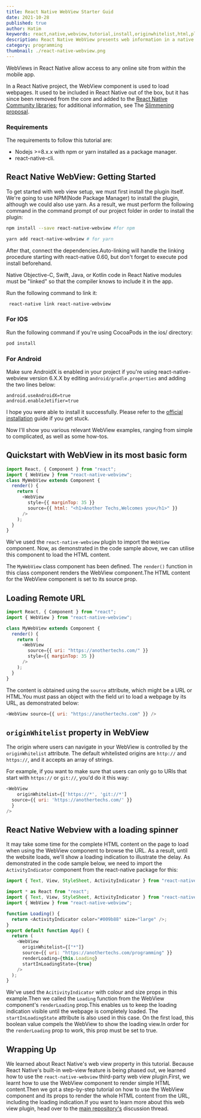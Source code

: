 ```yaml
---
title: React Native WebView Starter Guid
date: 2021-10-28
published: true
author: Hatim
keywords: react,native,webview,tutorial,install,originwhitelist,html,plugin,component
description: React Native WebView presents web information in a native view, and it comes with a variety of tricks and features to help you get the most out of it.
category: programming
thumbnail: ./react-native-webview.png
---
```


WebViews in React Native allow access to any online site from within the mobile app.

In a React Native project, the WebView component is used to load webpages.
It used to be included in React Native out of the box, but it has since been removed from the core and added to the [React Native Community libraries](https://github.com/react-native-community); for additional information, see The [Slimmening proposal](https://github.com/react-native-community/discussions-and-proposals/issues/6).

### Requirements

The requirements to follow this tutorial are:

- Nodejs >=8.x.x with npm or yarn installed as a package manager.
- react-native-cli.

## React Native WebView: Getting Started

To get started with web view setup, we must first install the plugin itself.
We're going to use NPM(Node Package Manager) to install the plugin, although we could also use yarn.
As a result, we must perform the following command in the command prompt of our project folder in order to install the plugin:

```bash
npm install --save react-native-webview #for npm

yarn add react-native-webview # for yarn
```

After that, connect the dependencies.Auto-linking will handle the linking procedure starting with react-native 0.60, but don't forget to execute pod install beforehand.

Native Objective-C, Swift, Java, or Kotlin code in React Native modules must be "linked" so that the compiler knows to include it in the app.

Run the following command to link it:

```bash
 react-native link react-native-webview
```

### For IOS

Run the following command if you're using CocoaPods in the ios/ directory:

```bash
pod install
```

### For Android

Make sure AndroidX is enabled in your project if you're using react-native-webview version 6.X.X by editing `android/gradle.properties` and adding the two lines below:

```
android.useAndroidX=true
android.enableJetifier=true
```

I hope you were able to install it successfully.
Please refer to the [official installation](https://github.com/react-native-community/react-native-webview/blob/master/docs/Getting-Started.md) guide if you get stuck.

Now I'll show you various relevant WebView examples, ranging from simple to complicated, as well as some how-tos.

## Quickstart with WebView in its most basic form

```js
import React, { Component } from "react";
import { WebView } from "react-native-webview";
class MyWebView extends Component {
  render() {
    return (
      <WebView
        style={{ marginTop: 35 }}
        source={{ html: "<h1>Another Techs,Welcomes you</h1>" }}
      />
    );
  }
}
```

We've used the `react-native-webview` plugin to import the `WebView` component.
Now, as demonstrated in the code sample above, we can utilise this component to load the HTML content.

The `MyWebView` class component has been defined.
The `render()` function in this class component renders the WebView component.The HTML content for the WebView component is set to its source prop.

## Loading Remote URL

```js
import React, { Component } from "react";
import { WebView } from "react-native-webview";

class MyWebView extends Component {
  render() {
    return (
      <WebView
        source={{ uri: "https://anothertechs.com/" }}
        style={{ marginTop: 35 }}
      />
    );
  }
}
```

The content is obtained using the `source` attribute, which might be a URL or HTML.You must pass an object with the field uri to load a webpage by its URL, as demonstrated below:

```js
<WebView source={{ uri: "https://anothertechs.com" }} />
```

## `originWhitelist` property in WebView

The origin where users can navigate in your WebView is controlled by the `originWhitelist` attribute.
The default whitelisted origins are `http://` and `https://`, and it accepts an array of strings.

For example, if you want to make sure that users can only go to URIs that start with `https://` or `git://`, you'd do it this way:

```js
<WebView
	originWhitelist={['https://*', 'git://*']
  source={{ uri: 'https://anothertechs.com/' }}
  }
/>
```

## React Native Webview with a loading spinner

It may take some time for the complete HTML content on the page to load when using the WebView component to browse the URL.
As a result, until the website loads, we'll show a loading indication to illustrate the delay. As demonstrated in the code sample below, we need to import the `ActivityIndicator` component from the react-native package for this:

```js
import { Text, View, StyleSheet, ActivityIndicator } from "react-native";
```

```js
import * as React from "react";
import { Text, View, StyleSheet, ActivityIndicator } from "react-native";
import { WebView } from "react-native-webview";

function Loading() {
  return <ActivityIndicator color="#009b88" size="large" />;
}
export default function App() {
  return (
    <WebView
      originWhitelist={["*"]}
      source={{ uri: "https://anothertechs.com/programming" }}
      renderLoading={this.Loading}
      startInLoadingState={true}
    />
  );
}
```

We've used the `AcitivityIndicator` with colour and size props in this example.Then we called the `Loading` function from the WebView component's `renderLoading` prop.This enables us to keep the loading indication visible until the webpage is completely loaded.
The `startInLoadingState` attribute is also used in this case.
On the first load, this boolean value compels the WebView to show the loading view.In order for the `renderLoading` prop to work, this prop must be set to true.

## Wrapping Up

We learned about React Native's web view property in this tutorial.
Because React Native's built-in web-view feature is being phased out, we learned how to use the `react-native-webview` third-party web view plugin.First, we learnt how to use the WebView component to render simple HTML content.Then we got a step-by-step tutorial on how to use the WebView component and its props to render the whole HTML content from the URL, including the loading indication.If you want to learn more about this web view plugin, head over to the [main repository's](https://github.com/react-native-webview/react-native-webview) discussion thread.
